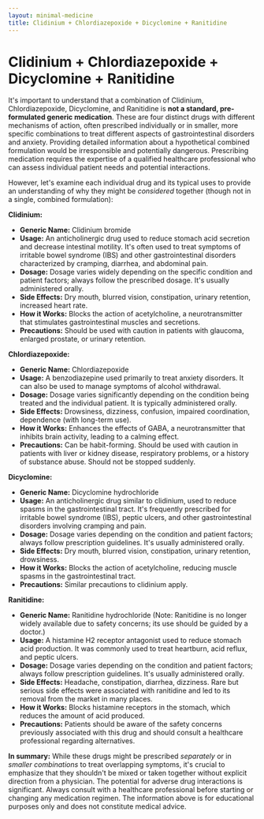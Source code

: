 ```yaml
---
layout: minimal-medicine
title: Clidinium + Chlordiazepoxide + Dicyclomine + Ranitidine
---
```


# Clidinium + Chlordiazepoxide + Dicyclomine + Ranitidine
It's important to understand that a combination of Clidinium, Chlordiazepoxide, Dicyclomine, and Ranitidine is **not a standard, pre-formulated generic medication**.  These are four distinct drugs with different mechanisms of action, often prescribed individually or in smaller, more specific combinations to treat different aspects of gastrointestinal disorders and anxiety.  Providing detailed information about a hypothetical combined formulation would be irresponsible and potentially dangerous.  Prescribing medication requires the expertise of a qualified healthcare professional who can assess individual patient needs and potential interactions.

However, let's examine each individual drug and its typical uses to provide an understanding of why they might be *considered* together (though not in a single, combined formulation):


**Clidinium:**

* **Generic Name:** Clidinium bromide
* **Usage:**  An anticholinergic drug used to reduce stomach acid secretion and decrease intestinal motility.  It's often used to treat symptoms of irritable bowel syndrome (IBS) and other gastrointestinal disorders characterized by cramping, diarrhea, and abdominal pain.
* **Dosage:**  Dosage varies widely depending on the specific condition and patient factors; always follow the prescribed dosage. It's usually administered orally.
* **Side Effects:** Dry mouth, blurred vision, constipation, urinary retention, increased heart rate.
* **How it Works:** Blocks the action of acetylcholine, a neurotransmitter that stimulates gastrointestinal muscles and secretions.
* **Precautions:** Should be used with caution in patients with glaucoma, enlarged prostate, or urinary retention.


**Chlordiazepoxide:**

* **Generic Name:** Chlordiazepoxide
* **Usage:**  A benzodiazepine used primarily to treat anxiety disorders.  It can also be used to manage symptoms of alcohol withdrawal.
* **Dosage:**  Dosage varies significantly depending on the condition being treated and the individual patient.  It is typically administered orally.
* **Side Effects:** Drowsiness, dizziness, confusion, impaired coordination, dependence (with long-term use).
* **How it Works:** Enhances the effects of GABA, a neurotransmitter that inhibits brain activity, leading to a calming effect.
* **Precautions:**  Can be habit-forming. Should be used with caution in patients with liver or kidney disease, respiratory problems, or a history of substance abuse. Should not be stopped suddenly.


**Dicyclomine:**

* **Generic Name:** Dicyclomine hydrochloride
* **Usage:** An anticholinergic drug similar to clidinium, used to reduce spasms in the gastrointestinal tract.  It's frequently prescribed for irritable bowel syndrome (IBS), peptic ulcers, and other gastrointestinal disorders involving cramping and pain.
* **Dosage:**  Dosage varies depending on the condition and patient factors; always follow prescription guidelines. It's usually administered orally.
* **Side Effects:** Dry mouth, blurred vision, constipation, urinary retention, drowsiness.
* **How it Works:**  Blocks the action of acetylcholine, reducing muscle spasms in the gastrointestinal tract.
* **Precautions:** Similar precautions to clidinium apply.


**Ranitidine:**

* **Generic Name:** Ranitidine hydrochloride (Note:  Ranitidine is no longer widely available due to safety concerns; its use should be guided by a doctor.)
* **Usage:** A histamine H2 receptor antagonist used to reduce stomach acid production. It was commonly used to treat heartburn, acid reflux, and peptic ulcers.
* **Dosage:** Dosage varies depending on the condition and patient factors; always follow prescription guidelines. It's usually administered orally.
* **Side Effects:** Headache, constipation, diarrhea, dizziness.  Rare but serious side effects were associated with ranitidine and led to its removal from the market in many places.
* **How it Works:** Blocks histamine receptors in the stomach, which reduces the amount of acid produced.
* **Precautions:**  Patients should be aware of the safety concerns previously associated with this drug and should consult a healthcare professional regarding alternatives.



**In summary:**  While these drugs might be prescribed *separately* or in *smaller combinations* to treat overlapping symptoms,  it's crucial to emphasize that they shouldn't be mixed or taken together without explicit direction from a physician.  The potential for adverse drug interactions is significant.  Always consult with a healthcare professional before starting or changing any medication regimen.  The information above is for educational purposes only and does not constitute medical advice.
